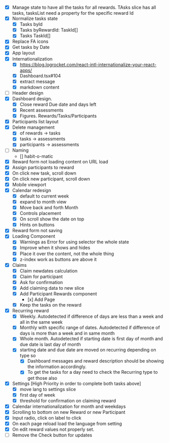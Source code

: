 -   [x] Manage state to have all the tasks for all rewards. TAsks slice has all tasks, tasksList need a property for the specific reward Id
-   [x] Normalize tasks state
    -   [x] Tasks byId
    -   [x] Tasks byRewardId: TaskId[]
    -   [x] Tasks TaskId[]
-   [x] Replace FA icons
-   [x] Get tasks by Date
-   [x] App layout
-   [x] Internationalization
    -   [x] https://blog.logrocket.com/react-intl-internationalize-your-react-apps/
    -   [x] Dashboard.tsx#104
    -   [x] extract message
    -   [x] markdown content
-   [ ] Header design
-   [x] Dashboard design.
    -   [x] Close reward Due date and days left
    -   [x] Recent assessments
    -   [x] Figures. Rewards/Tasks/Participants
-   [x] Participants list layout
-   [x] Delete management
    -   [x] of rewards -> tasks
    -   [x] tasks -> assessments
    -   [x] participants -> assessments
-   [ ] Naming
    -   [] habit-o-matic
-   [x] Reward form not loading content on URL load
-   [x] Assign participants to reward
-   [x] On click new task, scroll down
-   [x] On click new participant, scroll down
-   [x] Mobile viewport
-   [x] Calendar redesign
    -   [x] default to current week
    -   [x] expand to month view
    -   [x] Move back and forth Month
    -   [x] Controls placement
    -   [x] On scroll show the date on top
    -   [x] Hints on buttons
-   [x] Reward form not saving
-   [x] Loading Component
    -   [x] Warnings as Error for using selector the whole state
    -   [x] Improve when it shows and hides
    -   [x] Place it over the content, not the whole thing
    -   [x] z-index work as buttons are above it
-   [x] Claims
    -   [x] Claim newdates calculation
    -   [x] Claim for participant
    -   [x] Ask for confirmation
    -   [x] Add claiming data to new slice
    -   [x] Add Participant Rewards component
        -   [x] Add Page
    -   [x] Keep the tasks on the reward
-   [x] Recurring reward
    -   [x] Weekly. Autodetected if difference of days are less than a week and all in the same week
    -   [x] Monthly with specific range of dates. Autodetected if difference of days is more than a week and in same month
    -   [x] Whole month. Autodetected if starting date is first day of month and due date is last day of month
    -   [x] starting date and due date are moved on recurring depending on type so
        -   [x] Dashboard messages and reward description should be showing the information accordingly.
        -   [x] To get the tasks for a day need to check the Recurring type to get those also
-   [x] Settings [High Priority in order to complete both tasks above]
    -   [x] move lang to settings slice
    -   [x] first day of week
    -   [x] threshold for confirmation on claiming reward
-   [x] Calendar internationalization for month and weekdays
-   [x] Scrolling to bottom on new Reward or new Participant
-   [x] Input radio, click on label to click
-   [x] On each page reload load the language from setting
-   [x] On edit reward values not properly set.
-   [ ] Remove the Check button for updates
